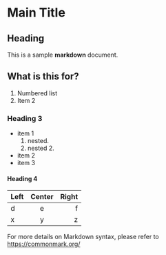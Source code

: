# Main Title

## Heading

This is a sample **markdown** document.

## What is this for?

1. Numbered list
1. Item 2

### Heading 3

- item 1
  1. nested.
  1. nested 2.
- item 2
- item 3

#### Heading 4 



| Left | Center | Right |
|:-----|:------:|------:|
| d    | e      | f     |
| x    | y      | z     |


For more details on Markdown syntax, please refer to <https://commonmark.org/>
